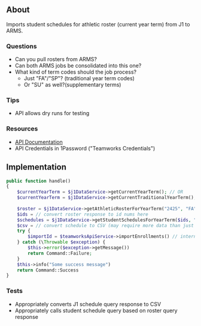## About
Imports student schedules for athletic roster (current year term) from J1 to ARMS.

### Questions
- Can you pull rosters from ARMS?
- Can both ARMS jobs be consolidated into this one?
- What kind of term codes should the job process?
	- Just "FA"/"SP"? (traditional year term codes)
	- Or "SU" as well?(supplementary terms)

### Tips
- API allows dry runs for testing

### Resources
- [API Documentation](https://teamworksapp.com/docs/retain)
- API Credentials in 1Password ("Teamworks Credentials")

## Implementation

```php
public function handle()
{
	$currentYearTerm = $j1DataService->getCurrentYearTerm(); // OR
	$currentYearTerm = $j1DataService->getCurrentTraditionalYearTerm();
	
	$roster = $j1DataService->getAthleticRosterForYearTerm("2425", "FA")
	$ids = // convert roster response to id nums here
	$schedules = $j1DataService->getStudentSchedulesForYearTerm($ids, "2425", "FA")
	$csv = // convert schedule to CSV (may require more data than just schedules)
	try {
		$importId = $teamworksApiService->importEnrollments() // internally calls async endpoint and polls until fail or complete
	} catch (\Throwable $exception) {
		$this->error($exception->getMessage())
		return Command::Failure;
	}
	$this->info("Some success message")
	return Command::Success
}
```

### Tests
- Appropriately converts J1 schedule query response to CSV
- Appropriately calls student schedule query based on roster query response
